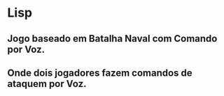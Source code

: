 # Lisp
## Jogo baseado em Batalha Naval com Comando por Voz.
## Onde dois jogadores fazem comandos de ataquem por Voz.
